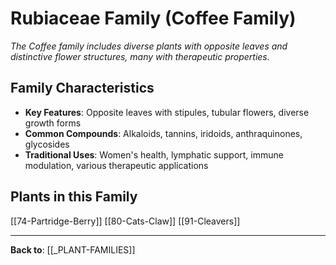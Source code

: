 # Rubiaceae Family (Coffee Family)

*The Coffee family includes diverse plants with opposite leaves and distinctive flower structures, many with therapeutic properties.*

## Family Characteristics
- **Key Features**: Opposite leaves with stipules, tubular flowers, diverse growth forms
- **Common Compounds**: Alkaloids, tannins, iridoids, anthraquinones, glycosides
- **Traditional Uses**: Women's health, lymphatic support, immune modulation, various therapeutic applications

## Plants in this Family

[[74-Partridge-Berry]]
[[80-Cats-Claw]]
[[91-Cleavers]]

---

**Back to**: [[_PLANT-FAMILIES]]